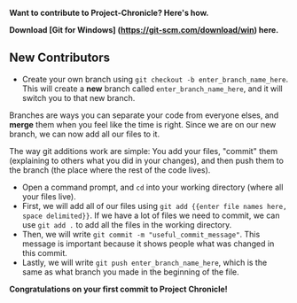 **Want to contribute to Project-Chronicle? Here's how.**

**Download [Git for Windows] (https://git-scm.com/download/win) here.**

## New Contributors

* Create your own branch using `git checkout -b enter_branch_name_here`. This will create a **new** branch called `enter_branch_name_here`, and it will switch you to that new branch.
  
Branches are ways you can separate your code from everyone elses, and **merge** them when you feel like the time is right. Since we are on our new branch, we can now add all our files to it.

The way git additions work are simple: You add your files, "commit" them (explaining to others what you did in your changes), and then push them to the branch (the place where the rest of the code lives).

* Open a command prompt, and `cd` into your working directory (where all your files live).
* First, we will add all of our files using `git add {{enter file names here, space delimited}}`. If we have a lot of files we need to commit, we can use `git add .` to add all the files in the working directory.
* Then, we will write `git commit -m "useful_commit_message"`. This message is important because it shows people what was changed in this commit.
* Lastly, we will write `git push enter_branch_name_here`, which is the same as what branch you made in the beginning of the file.

**Congratulations on your first commit to Project Chronicle!**


